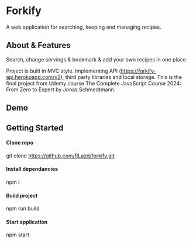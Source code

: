 # Forkify

A web application for searching, keeping and managing recipes.

## About & Features

Search, change servings & bookmark & add your own recipes in one place.

Project is built in MVC style. Implementing API (https://forkify-api.herokuapp.com/v2), third party libraries and local storage.
This is the final project from Udemy course The Complete JavaScript Course 2024: From Zero to Expert by Jonas Schmedtmann.

## Demo

## Getting Started

#### Clone repo

git clone https://github.com/RLazd/forkify.git

#### Install dependancies

npm i

#### Build project

npm run build

#### Start application

npm start
